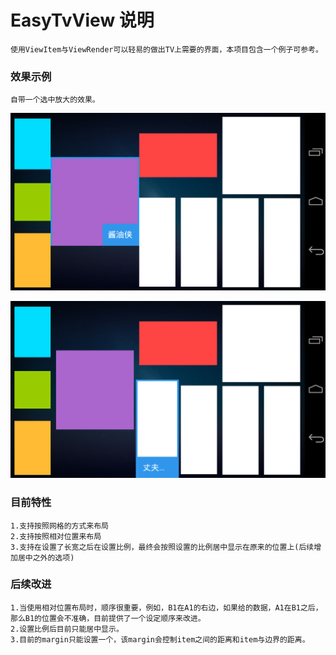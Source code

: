 EasyTvView 说明
===================================  
    使用ViewItem与ViewRender可以轻易的做出TV上需要的界面，本项目包含一个例子可参考。

### 效果示例
    自带一个选中放大的效果。
![github](https://github.com/h2oiswater/EasyTvView/blob/master/screenShot/device-2014-10-29-125634.png "github") 

![github](https://github.com/h2oiswater/EasyTvView/blob/master/screenShot/device-2014-10-29-125648.png "github") 

### 目前特性
    1.支持按照网格的方式来布局
    2.支持按照相对位置来布局
    3.支持在设置了长宽之后在设置比例，最终会按照设置的比例居中显示在原来的位置上(后续增加居中之外的选项)

### 后续改进
    1.当使用相对位置布局时，顺序很重要，例如，B1在A1的右边，如果给的数据，A1在B1之后，那么B1的位置会不准确，目前提供了一个设定顺序来改进。
    2.设置比例后目前只能居中显示。
    3.目前的margin只能设置一个，该margin会控制item之间的距离和item与边界的距离。
